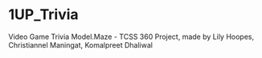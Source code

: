 # 1UP_Trivia
Video Game Trivia Model.Maze - TCSS 360 Project, made by Lily Hoopes, Christiannel Maningat, Komalpreet Dhaliwal
